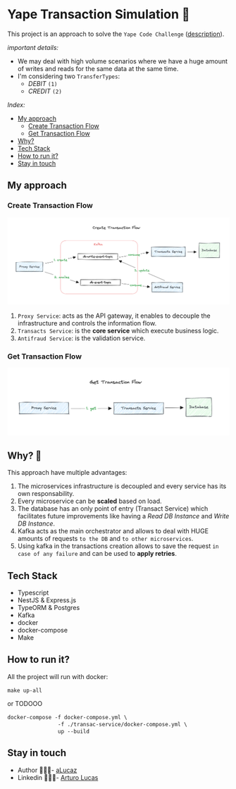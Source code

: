 # Yape Transaction Simulation 🚀
This project is an approach to solve the `Yape Code Challenge` 
([description](./CHALLENGE.md)).

*important details:*

- We may deal with high volume scenarios where we have a huge 
amount of writes and reads for the same data at the same time.
- I'm considering two `TransferTypes`:
  - *DEBIT* `(1)`
  - *CREDIT* `(2)`

*Index:*
- [My approach](#my-approach)
  - [Create Transaction Flow](#create-transaction-flow)
  - [Get Transaction Flow](#get-transaction-flow)
- [Why?](#why-)
- [Tech Stack](#tech-stack)
- [How to run it?](#how-to-run-it)
- [Stay in touch](#stay-in-touch)

## My approach

### Create Transaction Flow

![](./public/images/design.png)

1. `Proxy Service`: acts as the API gateway, it enables to decouple 
    the infrastructure and controls the information flow.
2. `Transacts Service`: is the **core service** which execute business logic.
3. `Antifraud Service`: is the validation service.

### Get Transaction Flow

![](./public/images/get-api-design.png)

## Why? 🤔

This approach have multiple advantages:
1. The microservices infrastructure is decoupled and every service has its
   own responsability.
2. Every microservice can be **scaled** based on load.
3. The database has an only point of entry (Transact Service) which
   facilitates future improvements like having a *Read DB Instance* and 
   *Write DB Instance*.
4. Kafka acts as the main orchestrator and allows to deal with HUGE 
   amounts of requests `to the DB` and `to other microservices`. 
5. Using kafka in the transactions creation allows to save the 
   request `in case of any failure` and can be used to **apply retries**.

## Tech Stack
- Typescript
- NestJS & Express.js
- TypeORM & Postgres
- Kafka
- docker
- docker-compose
- Make

## How to run it?

All the project will run with docker:

```shell
make up-all
```
or TODOOO
```shell
docker-compose -f docker-compose.yml \
                -f ./transac-service/docker-compose.yml \
                up --build
```

## Stay in touch

- Author 👷🏾‍♂️- [aLucaz](https://github.com/aLucaz)
- Linkedin 🧛🏾‍♂️- [Arturo Lucas](https://www.linkedin.com/in/arturo-lucas/)
